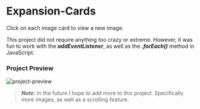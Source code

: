 # Expansion-Cards
Click on each image card to view a new image. 

This project did not require anything too crazy or extreme. However, it was fun to work with the ***addEventListener***, as well as the ***.forEach()*** method in JavaScript. 

### Project Preview
![project-preview](https://github.com/paulcostanza/Expantion-Cards/blob/main/demo%20gif/preview.gif)

> ***Note:*** In the future I hope to add more to this project. Specifically more images, as well as a scrolling feature. 
